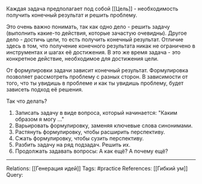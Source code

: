 Каждая задача предполагает под собой [[Цель]] - необходимость получить конечный результат и решить проблему. 

Это очень важно понимать, так как одно дело - решить задачу (выполнить какие-то действия, которые зачастую очевидны). Другое дело - достичь цели, то есть получить конечный результат. Отличие здесь в том, что получение конечного результата никак не ограничено в инструментах и шагах её достижения. В это же время задача - это конкретное действие, необходимое для достижения цели. 

От формулировки задачи зависит конечный результат. Формулировка позволяет рассмотреть проблему с разных сторон. В зависимости от того, что ты увидишь в проблеме и как ты увидишь проблему, будет зависеть подход её решения. 

Так что делать? 
1. Записать задачу в виде вопроса, который начинается: "Каким образом я могу ..."
2. Варьировать формулировку, заменяя ключевые слова синонимами. 
3. Растянуть формулировку, чтобы расширить перспективу. 
4. Сжать формулировку, чтобы сузить перспективу.
5. Разбить задачу на ряд подзадач. Решить их. 
6. Продолжать задавать вопросы: А как ещё? А почему ещё? 

___
Relations: [[Генерация идей]]
Tags: #practice 
References: [[Гибкий ум]] 
Query: 